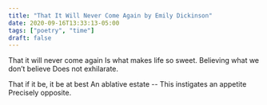 ```yaml
---
title: "That It Will Never Come Again by Emily Dickinson"
date: 2020-09-16T13:33:13-05:00
tags: ["poetry", "time"]
draft: false
---
```


That it will never come again
Is what makes life so sweet.
Believing what we don’t believe
Does not exhilarate.

That if it be, it be at best
An ablative estate --
This instigates an appetite
Precisely opposite.
